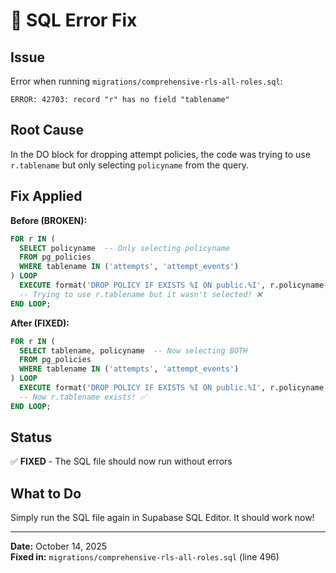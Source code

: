 # 🔧 SQL Error Fix

## Issue
Error when running `migrations/comprehensive-rls-all-roles.sql`:
```
ERROR: 42703: record "r" has no field "tablename"
```

## Root Cause
In the DO block for dropping attempt policies, the code was trying to use `r.tablename` but only selecting `policyname` from the query.

## Fix Applied

**Before (BROKEN):**
```sql
FOR r IN (
  SELECT policyname  -- Only selecting policyname
  FROM pg_policies
  WHERE tablename IN ('attempts', 'attempt_events')
) LOOP
  EXECUTE format('DROP POLICY IF EXISTS %I ON public.%I', r.policyname, r.tablename);
  -- Trying to use r.tablename but it wasn't selected! ❌
END LOOP;
```

**After (FIXED):**
```sql
FOR r IN (
  SELECT tablename, policyname  -- Now selecting BOTH
  FROM pg_policies
  WHERE tablename IN ('attempts', 'attempt_events')
) LOOP
  EXECUTE format('DROP POLICY IF EXISTS %I ON public.%I', r.policyname, r.tablename);
  -- Now r.tablename exists! ✅
END LOOP;
```

## Status
✅ **FIXED** - The SQL file should now run without errors

## What to Do
Simply run the SQL file again in Supabase SQL Editor. It should work now!

---

**Date:** October 14, 2025  
**Fixed in:** `migrations/comprehensive-rls-all-roles.sql` (line 496)










